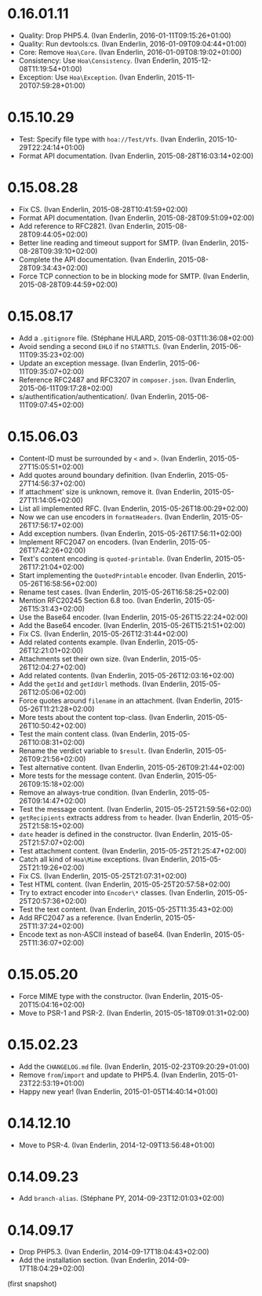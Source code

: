 # 0.16.01.11

  * Quality: Drop PHP5.4. (Ivan Enderlin, 2016-01-11T09:15:26+01:00)
  * Quality: Run devtools:cs. (Ivan Enderlin, 2016-01-09T09:04:44+01:00)
  * Core: Remove `Hoa\Core`. (Ivan Enderlin, 2016-01-09T08:19:02+01:00)
  * Consistency: Use `Hoa\Consistency`. (Ivan Enderlin, 2015-12-08T11:19:54+01:00)
  * Exception: Use `Hoa\Exception`. (Ivan Enderlin, 2015-11-20T07:59:28+01:00)

# 0.15.10.29

  * Test: Specify file type with `hoa://Test/Vfs`. (Ivan Enderlin, 2015-10-29T22:24:14+01:00)
  * Format API documentation. (Ivan Enderlin, 2015-08-28T16:03:14+02:00)

# 0.15.08.28

  * Fix CS. (Ivan Enderlin, 2015-08-28T10:41:59+02:00)
  * Format API documentation. (Ivan Enderlin, 2015-08-28T09:51:09+02:00)
  * Add reference to RFC2821. (Ivan Enderlin, 2015-08-28T09:44:05+02:00)
  * Better line reading and timeout support for SMTP. (Ivan Enderlin, 2015-08-28T09:39:10+02:00)
  * Complete the API documentation. (Ivan Enderlin, 2015-08-28T09:34:43+02:00)
  * Force TCP connection to be in blocking mode for SMTP. (Ivan Enderlin, 2015-08-28T09:44:59+02:00)

# 0.15.08.17

  * Add a `.gitignore` file. (Stéphane HULARD, 2015-08-03T11:36:08+02:00)
  * Avoid sending a second `EHLO` if no `STARTTLS`. (Ivan Enderlin, 2015-06-11T09:35:23+02:00)
  * Update an exception message. (Ivan Enderlin, 2015-06-11T09:35:07+02:00)
  * Reference RFC2487 and RFC3207 in `composer.json`. (Ivan Enderlin, 2015-06-11T09:17:28+02:00)
  * s/authentification/authentication/. (Ivan Enderlin, 2015-06-11T09:07:45+02:00)

# 0.15.06.03

  * Content-ID must be surrounded by `<` and `>`. (Ivan Enderlin, 2015-05-27T15:05:51+02:00)
  * Add quotes around boundary definition. (Ivan Enderlin, 2015-05-27T14:56:37+02:00)
  * If attachment' size is unknown, remove it. (Ivan Enderlin, 2015-05-27T11:14:05+02:00)
  * List all implemented RFC. (Ivan Enderlin, 2015-05-26T18:00:29+02:00)
  * Now we can use encoders in `formatHeaders`. (Ivan Enderlin, 2015-05-26T17:56:17+02:00)
  * Add exception numbers. (Ivan Enderlin, 2015-05-26T17:56:11+02:00)
  * Implement RFC2047 on encoders. (Ivan Enderlin, 2015-05-26T17:42:26+02:00)
  * Text's content encoding is `quoted-printable`. (Ivan Enderlin, 2015-05-26T17:21:04+02:00)
  * Start implementing the `QuotedPrintable` encoder. (Ivan Enderlin, 2015-05-26T16:58:56+02:00)
  * Rename test cases. (Ivan Enderlin, 2015-05-26T16:58:25+02:00)
  * Mention RFC20245 Section 6.8 too. (Ivan Enderlin, 2015-05-26T15:31:43+02:00)
  * Use the Base64 encoder. (Ivan Enderlin, 2015-05-26T15:22:24+02:00)
  * Add the Base64 encoder. (Ivan Enderlin, 2015-05-26T15:21:51+02:00)
  * Fix CS. (Ivan Enderlin, 2015-05-26T12:31:44+02:00)
  * Add related contents example. (Ivan Enderlin, 2015-05-26T12:21:01+02:00)
  * Attachments set their own size. (Ivan Enderlin, 2015-05-26T12:04:27+02:00)
  * Add related contents. (Ivan Enderlin, 2015-05-26T12:03:16+02:00)
  * Add the `getId` and `getIdUrl` methods. (Ivan Enderlin, 2015-05-26T12:05:06+02:00)
  * Force quotes around `filename` in an attachment. (Ivan Enderlin, 2015-05-26T11:21:28+02:00)
  * More tests about the content top-class. (Ivan Enderlin, 2015-05-26T10:50:42+02:00)
  * Test the main content class. (Ivan Enderlin, 2015-05-26T10:08:31+02:00)
  * Rename the verdict variable to `$result`. (Ivan Enderlin, 2015-05-26T09:21:56+02:00)
  * Test alternative content. (Ivan Enderlin, 2015-05-26T09:21:44+02:00)
  * More tests for the message content. (Ivan Enderlin, 2015-05-26T09:15:18+02:00)
  * Remove an always-true condition. (Ivan Enderlin, 2015-05-26T09:14:47+02:00)
  * Test the message content. (Ivan Enderlin, 2015-05-25T21:59:56+02:00)
  * `getRecipients` extracts address from `to` header. (Ivan Enderlin, 2015-05-25T21:58:15+02:00)
  * `date` header is defined in the constructor. (Ivan Enderlin, 2015-05-25T21:57:07+02:00)
  * Test attachment content. (Ivan Enderlin, 2015-05-25T21:25:47+02:00)
  * Catch all kind of `Hoa\Mime` exceptions. (Ivan Enderlin, 2015-05-25T21:19:26+02:00)
  * Fix CS. (Ivan Enderlin, 2015-05-25T21:07:31+02:00)
  * Test HTML content. (Ivan Enderlin, 2015-05-25T20:57:58+02:00)
  * Try to extract encoder into `Encoder\*` classes. (Ivan Enderlin, 2015-05-25T20:57:36+02:00)
  * Test the text content. (Ivan Enderlin, 2015-05-25T11:35:43+02:00)
  * Add RFC2047 as a reference. (Ivan Enderlin, 2015-05-25T11:37:24+02:00)
  * Encode text as non-ASCII instead of base64. (Ivan Enderlin, 2015-05-25T11:36:07+02:00)

# 0.15.05.20

  * Force MIME type with the constructor. (Ivan Enderlin, 2015-05-20T15:04:16+02:00)
  * Move to PSR-1 and PSR-2. (Ivan Enderlin, 2015-05-18T09:01:31+02:00)

# 0.15.02.23

  * Add the `CHANGELOG.md` file. (Ivan Enderlin, 2015-02-23T09:20:29+01:00)
  * Remove `from`/`import` and update to PHP5.4. (Ivan Enderlin, 2015-01-23T22:53:19+01:00)
  * Happy new year! (Ivan Enderlin, 2015-01-05T14:40:14+01:00)

# 0.14.12.10

  * Move to PSR-4. (Ivan Enderlin, 2014-12-09T13:56:48+01:00)

# 0.14.09.23

  * Add `branch-alias`. (Stéphane PY, 2014-09-23T12:01:03+02:00)

# 0.14.09.17

  * Drop PHP5.3. (Ivan Enderlin, 2014-09-17T18:04:43+02:00)
  * Add the installation section. (Ivan Enderlin, 2014-09-17T18:04:29+02:00)

(first snapshot)
